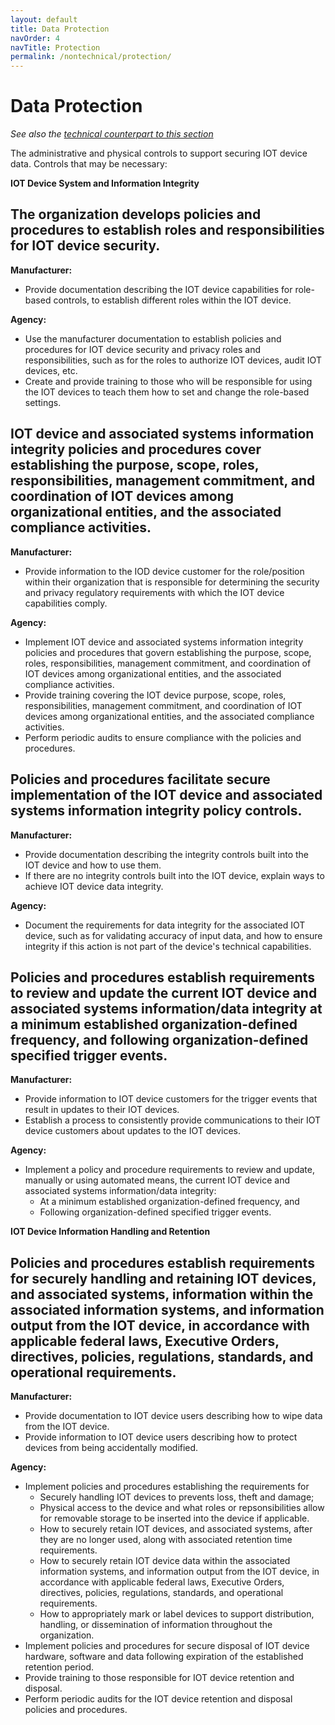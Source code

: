 ```yaml
---
layout: default
title: Data Protection
navOrder: 4
navTitle: Protection
permalink: /nontechnical/protection/
---
```



# Data Protection

_See also the [technical counterpart to this section](../_8259-Catalog/protection.md)_

The administrative and physical controls to support securing IOT device data. Controls that may be necessary:


**IOT Device System and Information Integrity**

## The organization develops policies and procedures to establish roles and responsibilities for IOT device security.

**Manufacturer:**

- Provide documentation describing the IOT device capabilities for role-based controls, to establish different roles within the IOT device.

**Agency:**

- Use the manufacturer documentation to establish policies and procedures for IOT device security and privacy roles and responsibilities, such as for the roles to authorize IOT devices, audit IOT devices, etc.
- Create and provide training to those who will be responsible for using the IOT devices to teach them how to set and change the role-based settings.

## IOT device and associated systems information integrity policies and procedures cover establishing the purpose, scope, roles, responsibilities, management commitment, and coordination of IOT devices among organizational entities, and the associated compliance activities.

**Manufacturer:**

- Provide information to the IOD device customer for the role/position within their organization that is responsible for determining the security and privacy regulatory requirements with which the IOT device capabilities comply.

**Agency:**

- Implement IOT device and associated systems information integrity policies and procedures that govern establishing the purpose, scope, roles, responsibilities, management commitment, and coordination of IOT devices among organizational entities, and the associated compliance activities.
- Provide training covering the IOT device purpose, scope, roles, responsibilities, management commitment, and coordination of IOT devices among organizational entities, and the associated compliance activities.
- Perform periodic audits to ensure compliance with the policies and procedures.

## Policies and procedures facilitate secure implementation of the IOT device and associated systems information integrity policy controls.

**Manufacturer:**

- Provide documentation describing the integrity controls built into the IOT device and how to use them.
- If there are no integrity controls built into the IOT device, explain ways to achieve IOT device data integrity.

**Agency:**

- Document the requirements for data integrity for the associated IOT device, such as for validating accuracy of input data, and how to ensure integrity if this action is not part of the device&#39;s technical capabilities.

## Policies and procedures establish requirements to review and update the current IOT device and associated systems information/data integrity at a minimum established organization-defined frequency, and following organization-defined specified trigger events.

**Manufacturer:**

- Provide information to IOT device customers for the trigger events that result in updates to their IOT devices.
- Establish a process to consistently provide communications to their IOT device customers about updates to the IOT devices.

**Agency:**

- Implement a policy and procedure requirements to review and update, manually or using automated means, the current IOT device and associated systems information/data integrity:
  - At a minimum established organization-defined frequency, and
  - Following organization-defined specified trigger events.

**IOT Device Information Handling and Retention**

## Policies and procedures establish requirements for securely handling and retaining IOT devices, and associated systems, information within the associated information systems, and information output from the IOT device, in accordance with applicable federal laws, Executive Orders, directives, policies, regulations, standards, and operational requirements.

**Manufacturer:**

- Provide documentation to IOT device users describing how to wipe data from the IOT device.
- Provide information to IOT device users describing how to protect devices from being accidentally modified.

**Agency:**

- Implement policies and procedures establishing the requirements for
  - Securely handling IOT devices to prevents loss, theft and damage;
  - Physical access to the device and what roles or repsonsibilities allow for removable storage to be inserted into the device if applicable.  
  - How to securely retain IOT devices, and associated systems, after they are no longer used, along with associated retention time requirements.
  - How to securely retain IOT device data within the associated information systems, and information output from the IOT device, in accordance with applicable federal laws, Executive Orders, directives, policies, regulations, standards, and operational requirements.
  - How to appropriately mark or label devices to support distribution, handling, or dissemination of information throughout the organization. 
- Implement policies and procedures for secure disposal of IOT device hardware, software and data following expiration of the established retention period.
- Provide training to those responsible for IOT device retention and disposal.
- Perform periodic audits for the IOT device retention and disposal policies and procedures.
